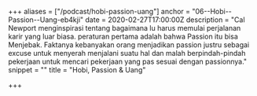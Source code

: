 +++
aliases = ["/podcast/hobi-passion-uang"]
anchor = "06--Hobi--Passion--Uang-eb4kji"
date = 2020-02-27T17:00:00Z
description = "Cal Newport menginspirasi tentang bagaimana lu harus memulai perjalanan karir yang luar biasa. peraturan pertama adalah bahwa Passion itu bisa Menjebak. Faktanya kebanyakan orang menjadikan passion justru sebagai excuse untuk menyerah menjalani suatu hal dan malah berpindah-pindah pekerjaan untuk mencari pekerjaan yang pas sesuai dengan passionnya."
snippet = ""
title = "Hobi, Passion & Uang"

+++
